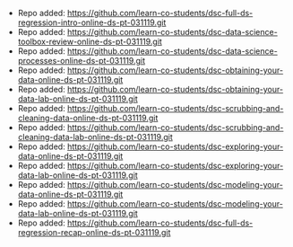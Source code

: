 
- Repo added: https://github.com/learn-co-students/dsc-full-ds-regression-intro-online-ds-pt-031119.git
- Repo added: https://github.com/learn-co-students/dsc-data-science-toolbox-review-online-ds-pt-031119.git
- Repo added: https://github.com/learn-co-students/dsc-data-science-processes-online-ds-pt-031119.git
- Repo added: https://github.com/learn-co-students/dsc-obtaining-your-data-online-ds-pt-031119.git
- Repo added: https://github.com/learn-co-students/dsc-obtaining-your-data-lab-online-ds-pt-031119.git
- Repo added: https://github.com/learn-co-students/dsc-scrubbing-and-cleaning-data-online-ds-pt-031119.git
- Repo added: https://github.com/learn-co-students/dsc-scrubbing-and-cleaning-data-lab-online-ds-pt-031119.git
- Repo added: https://github.com/learn-co-students/dsc-exploring-your-data-online-ds-pt-031119.git
- Repo added: https://github.com/learn-co-students/dsc-exploring-your-data-lab-online-ds-pt-031119.git
- Repo added: https://github.com/learn-co-students/dsc-modeling-your-data-online-ds-pt-031119.git
- Repo added: https://github.com/learn-co-students/dsc-modeling-your-data-lab-online-ds-pt-031119.git
- Repo added: https://github.com/learn-co-students/dsc-full-ds-regression-recap-online-ds-pt-031119.git